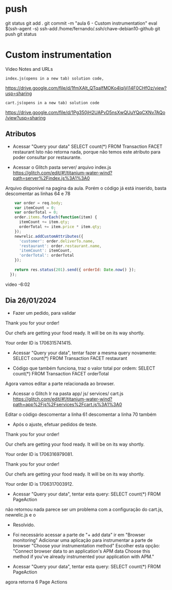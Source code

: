 
# ###################################################################################################################### 
# ###################################################################################################################### 
# ###################################################################################################################### 
#  push

git status
git add .
git commit -m "aula 6 - Custom instrumentation"
eval $(ssh-agent -s)
ssh-add /home/fernando/.ssh/chave-debian10-github
git push
git status



# ###################################################################################################################### 
# ###################################################################################################################### 
# ###################################################################################################################### 
# Custom instrumentation

Video Notes and URLs

    index.js(opens in a new tab) solution code, 
<https://drive.google.com/file/d/1fmXAlt_QTqaIfMOKo4IqiVj14F0CHfOz/view?usp=sharing>

    cart.js(opens in a new tab) solution code
<https://drive.google.com/file/d/1Pg350jH2UAPvD5nsXwQUuYQqCXNv7AQo/view?usp=sharing>




## Atributos

- Acessar "Query your data"
SELECT count(*) FROM Transaction FACET restaurant
Isto não retorna nada, porque não temos este atributo para poder consultar por restaurante.

- Acessar o Glitch
pasta server/
arquivo index.js
<https://glitch.com/edit/#!/titanium-water-wind?path=server%2Findex.js%3A1%3A0>

Arquivo disponivel na pagina da aula.
Porém o código já está inserido, basta descomentar as linhas 64 e 78

~~~~js
    var order = req.body;
    var itemCount = 0;
    var orderTotal = 0;
    order.items.forEach(function(item) { 
      itemCount += item.qty;
      orderTotal += item.price * item.qty;
    });
    newrelic.addCustomAttributes({
      'customer': order.deliverTo.name,
      'restaurant': order.restaurant.name,
      'itemCount': itemCount,
      'orderTotal': orderTotal
    });
    
    return res.status(201).send({ orderId: Date.now() });
  });
~~~~



video -6:02

## Dia 26/01/2024

- Fazer um pedido, para validar

Thank you for your order!

Our chefs are getting your food ready. It will be on its way shortly.

Your order ID is 1706315741415.




- Acessar "Query your data", tentar fazer a mesma query novamente:
SELECT count(*) FROM Transaction FACET restaurant


- Código que também funciona, traz o valor total por ordem:
SELECT count(*) FROM Transaction FACET orderTotal





Agora vamos editar a parte relacionada ao browser.

- Acessar o Glitch
Ir na pasta app/
js/
services/
cart.js
<https://glitch.com/edit/#!/titanium-water-wind?path=app%2Fjs%2Fservices%2Fcart.js%3A1%3A0>

Editar o código
descomentar a linha 61
descomentar a linha 70 também




- Após o ajuste, efetuar pedidos de teste.

Thank you for your order!

Our chefs are getting your food ready. It will be on its way shortly.

Your order ID is 1706316979081.



Thank you for your order!

Our chefs are getting your food ready. It will be on its way shortly.

Your order ID is 1706317003912.






- Acessar "Query your data", tentar esta query:
SELECT count(*) FROM PageAction

não retornou nada
parece ser um problema com a configuração do cart.js, newrelic.js e o 


- Resolvido.
- Foi necessário acessar a parte de "+ add data"
ir em "Browser monitoring"
Adicionar uma aplicação para instrumentar a parte de browser
"Choose your instrumentation method"
Escolher esta opção:
"Connect browser data to an application's APM data
Choose this method if you've already instrumented your application with APM."


- Acessar "Query your data", tentar esta query:
SELECT count(*) FROM PageAction

agora retorna
6 Page Actions